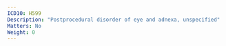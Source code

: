 ```yaml
---
ICD10: H599
Description: "Postprocedural disorder of eye and adnexa, unspecified"
Matters: No
Weight: 0
---
```


